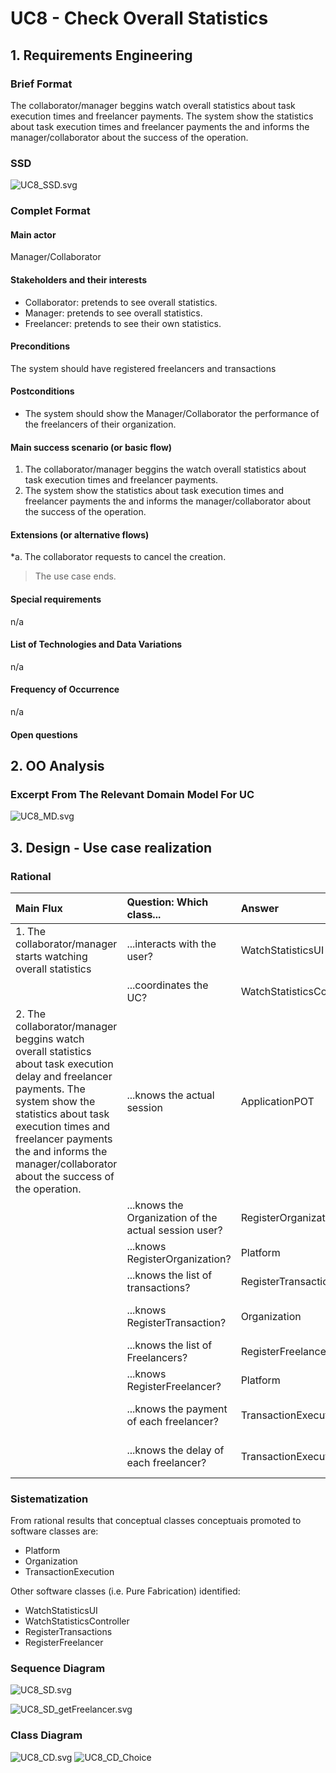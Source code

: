# UC8 - Check Overall Statistics

## 1. Requirements Engineering

### Brief Format

The collaborator/manager beggins watch overall statistics about task execution times and freelancer payments. The system show the statistics about task execution times and freelancer payments the and informs the manager/collaborator about the success of the operation.

### SSD
![UC8_SSD.svg](UC8_SSD.svg)


### Complet Format

#### Main actor

Manager/Collaborator

#### Stakeholders and their interests
* Collaborator: pretends to see overall statistics.
* Manager: pretends to see overall statistics.
* Freelancer: pretends to see their own statistics.

#### Preconditions

The system should have registered freelancers and transactions

#### Postconditions

* The system should show the Manager/Collaborator the performance of the freelancers of their organization.

#### Main success scenario (or basic flow)

1. The collaborator/manager beggins the watch overall statistics about task execution times and freelancer payments.
2. The system show the statistics about task execution times and freelancer payments the and informs the manager/collaborator about the success of the operation.


#### Extensions (or alternative flows)

*a. The collaborator requests to cancel the creation.

> The use case ends.
	
#### Special requirements
n/a

#### List of Technologies and Data Variations
n/a

#### Frequency of Occurrence
n/a

#### Open questions

## 2. OO Analysis

### Excerpt From The Relevant Domain Model For UC

![UC8_MD.svg](UC8_MD.svg)


## 3. Design - Use case realization

### Rational

| Main Flux | Question: Which class... | Answer  | Justification  |
|:--------------  |:---------------------- |:----------|:---------------------------- |
|1. The collaborator/manager starts watching overall statistics|...interacts with the user? | WatchStatisticsUI | Pure Fabrication|
|             |...coordinates the UC? | WatchStatisticsController | Controller |
|2. The collaborator/manager beggins watch overall statistics about task execution delay and freelancer payments. The system show the statistics about task execution times and freelancer payments the and informs the manager/collaborator about the success of the operation. |...knows the actual session | ApplicationPOT | IE: ApplicationPOT knows the registered users | 
| |...knows the Organization of the actual session user? | RegisterOrganization | HC+LC |
| |...knows RegisterOrganization? | Platform | IE: Platform has the list of Organizations |
| |...knows the list of transactions? | RegisterTransaction | HC+LC |
| |...knows RegisterTransaction? | Organization | IE: Organization knows RegisterTransaction |
| |...knows the list of Freelancers? | RegisterFreelancer | HC+LC |
| |...knows RegisterFreelancer? | Platform | Platform knows all the freelancers | 
| |...knows the payment of each freelancer? | TransactionExecution | IE: In the MD, TransactionExecution originates a Payment |
| |...knows the delay of each freelancer? | TransactionExecution | IE: TransactionExecution knows its own data | 
             

### Sistematization ##

 From rational results that conceptual classes  conceptuais promoted to software classes are:

* Platform
* Organization
* TransactionExecution


Other software classes (i.e. Pure Fabrication) identified:  

 * WatchStatisticsUI  
 * WatchStatisticsController
 * RegisterTransactions
 * RegisterFreelancer


###	Sequence Diagram

![UC8_SD.svg](UC8_SD.svg)

![UC8_SD_getFreelancer.svg](UC8_SD_Choice.svg)





###	Class Diagram

![UC8_CD.svg](UC8_CD.svg)
![UC8_CD_Choice](UC8_CD_Choice)

